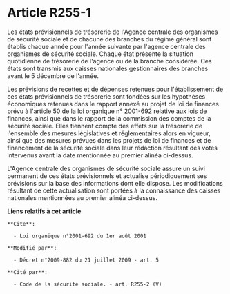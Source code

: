 # Article R255-1

Les états prévisionnels de trésorerie de l'Agence centrale des organismes de sécurité sociale et de chacune des branches du
régime général sont établis chaque année pour l'année suivante par l'agence centrale des organismes de sécurité sociale.
Chaque état présente la situation quotidienne de trésorerie de l'agence ou de la branche considérée. Ces états sont transmis
aux caisses nationales gestionnaires des branches avant le 5 décembre de l'année. 

Les prévisions de recettes et de dépenses retenues pour l'établissement de ces états prévisionnels de trésorerie sont fondées
sur les hypothèses économiques retenues dans le rapport annexé au projet de loi de finances prévu à  l'article 50 de la loi
organique n° 2001-692  relative aux lois de finances, ainsi que dans le rapport de la commission des comptes de la sécurité
sociale. Elles tiennent compte des effets sur la trésorerie de l'ensemble des mesures législatives et réglementaires alors en
vigueur, ainsi que des mesures prévues dans les projets de loi de finances et de financement de la sécurité sociale dans leur
rédaction résultant des votes intervenus avant la date mentionnée au premier alinéa ci-dessus.

L'Agence centrale des organismes de sécurité sociale assure un suivi permanent de ces états prévisionnels et actualise
périodiquement ses prévisions sur la base des informations dont elle dispose. Les modifications résultant de cette
actualisation sont portées à la connaissance des caisses nationales mentionnées au premier alinéa ci-dessus.

**Liens relatifs à cet article**

	**Cite**:

	  - Loi organique n°2001-692 du 1er août 2001

	**Modifié par**:

	  - Décret n°2009-882 du 21 juillet 2009 - art. 5

	**Cité par**:

	  - Code de la sécurité sociale. - art. R255-2 (V)
